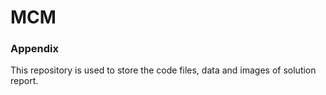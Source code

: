 # MCM

### Appendix

This repository is used to store the code files, data and images of solution report.
